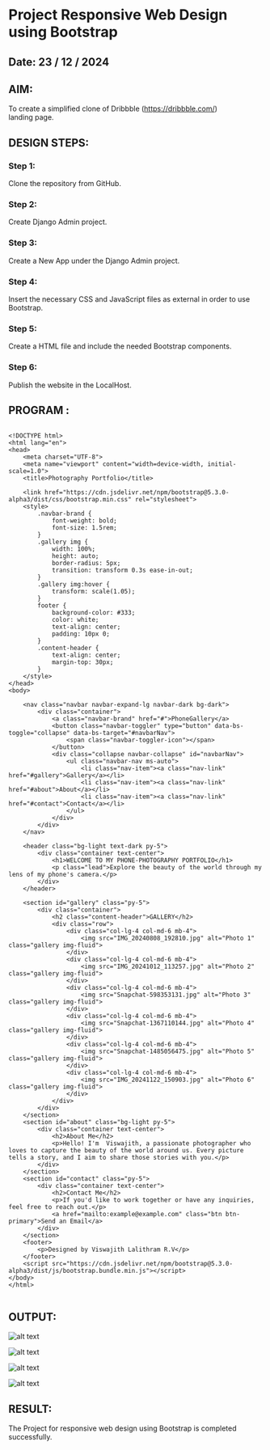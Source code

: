 # Project Responsive Web Design using Bootstrap
## Date: 23 / 12 / 2024

## AIM:
To create a simplified clone of Dribbble (https://dribbble.com/) landing page.


## DESIGN STEPS:
 
### Step 1:
Clone the repository from GitHub.

### Step 2:
Create Django Admin project.

### Step 3:
Create a New App under the Django Admin project.

### Step 4:
Insert the necessary CSS and JavaScript files as external in order to use Bootstrap.

### Step 5:
Create a HTML file and include the needed Bootstrap components.

### Step 6:
Publish the website in the LocalHost.

## PROGRAM :

```

<!DOCTYPE html>
<html lang="en">
<head>
    <meta charset="UTF-8">
    <meta name="viewport" content="width=device-width, initial-scale=1.0">
    <title>Photography Portfolio</title>
    
    <link href="https://cdn.jsdelivr.net/npm/bootstrap@5.3.0-alpha3/dist/css/bootstrap.min.css" rel="stylesheet">
    <style>
        .navbar-brand {
            font-weight: bold;
            font-size: 1.5rem;
        }
        .gallery img {
            width: 100%;
            height: auto;
            border-radius: 5px;
            transition: transform 0.3s ease-in-out;
        }
        .gallery img:hover {
            transform: scale(1.05);
        }
        footer {
            background-color: #333;
            color: white;
            text-align: center;
            padding: 10px 0;
        }
        .content-header {
            text-align: center;
            margin-top: 30px;
        }
    </style>
</head>
<body>
    
    <nav class="navbar navbar-expand-lg navbar-dark bg-dark">
        <div class="container">
            <a class="navbar-brand" href="#">PhoneGallery</a>
            <button class="navbar-toggler" type="button" data-bs-toggle="collapse" data-bs-target="#navbarNav">
                <span class="navbar-toggler-icon"></span>
            </button>
            <div class="collapse navbar-collapse" id="navbarNav">
                <ul class="navbar-nav ms-auto">
                    <li class="nav-item"><a class="nav-link" href="#gallery">Gallery</a></li>
                    <li class="nav-item"><a class="nav-link" href="#about">About</a></li>
                    <li class="nav-item"><a class="nav-link" href="#contact">Contact</a></li>
                </ul>
            </div>
        </div>
    </nav>

    <header class="bg-light text-dark py-5">
        <div class="container text-center">
            <h1>WELCOME TO MY PHONE-PHOTOGRAPHY PORTFOLIO</h1>
            <p class="lead">Explore the beauty of the world through my lens of my phone's camera.</p>
        </div>
    </header>

    <section id="gallery" class="py-5">
        <div class="container">
            <h2 class="content-header">GALLERY</h2>
            <div class="row">
                <div class="col-lg-4 col-md-6 mb-4">
                    <img src="IMG_20240808_192810.jpg" alt="Photo 1" class="gallery img-fluid">
                </div>
                <div class="col-lg-4 col-md-6 mb-4">
                    <img src="IMG_20241012_113257.jpg" alt="Photo 2" class="gallery img-fluid">
                </div>
                <div class="col-lg-4 col-md-6 mb-4">
                    <img src="Snapchat-598353131.jpg" alt="Photo 3" class="gallery img-fluid">
                </div>
                <div class="col-lg-4 col-md-6 mb-4">
                    <img src="Snapchat-1367110144.jpg" alt="Photo 4" class="gallery img-fluid">
                </div>
                <div class="col-lg-4 col-md-6 mb-4">
                    <img src="Snapchat-1485056475.jpg" alt="Photo 5" class="gallery img-fluid">
                </div>
                <div class="col-lg-4 col-md-6 mb-4">
                    <img src="IMG_20241122_150903.jpg" alt="Photo 6" class="gallery img-fluid">
                </div>
            </div>
        </div>
    </section>
    <section id="about" class="bg-light py-5">
        <div class="container text-center">
            <h2>About Me</h2>
            <p>Hello! I'm  Viswajith, a passionate photographer who loves to capture the beauty of the world around us. Every picture tells a story, and I aim to share those stories with you.</p>
        </div>
    </section>
    <section id="contact" class="py-5">
        <div class="container text-center">
            <h2>Contact Me</h2>
            <p>If you'd like to work together or have any inquiries, feel free to reach out.</p>
            <a href="mailto:example@example.com" class="btn btn-primary">Send an Email</a>
        </div>
    </section>
    <footer>
        <p>Designed by Viswajith Lalithram R.V</p>
    </footer>
    <script src="https://cdn.jsdelivr.net/npm/bootstrap@5.3.0-alpha3/dist/js/bootstrap.bundle.min.js"></script>
</body>
</html>


```

## OUTPUT:

![alt text](01.png)

![alt text](02.png)

![alt text](03.png)

![alt text](04.png)


## RESULT:
The Project for responsive web design using Bootstrap is completed successfully.
